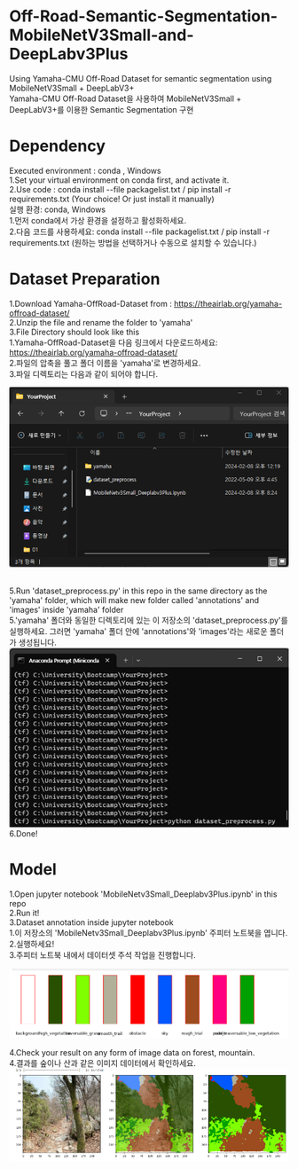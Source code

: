 # Off-Road-Semantic-Segmentation-MobileNetV3Small-and-DeepLabv3Plus
Using Yamaha-CMU Off-Road Dataset for semantic segmentation using MobileNetV3Small + DeepLabV3+
\
Yamaha-CMU Off-Road Dataset을 사용하여 MobileNetV3Small + DeepLabV3+를 이용한 Semantic Segmentation 구현

# Dependency
Executed environment : conda , Windows
\
1.Set your virtual environment on conda first, and activate it.
\
2.Use code : conda install --file packagelist.txt / pip install -r requirements.txt (Your choice! Or just install it manually)
\
실행 환경: conda, Windows
\
1.먼저 conda에서 가상 환경을 설정하고 활성화하세요.
\
2.다음 코드를 사용하세요: conda install --file packagelist.txt / pip install -r requirements.txt (원하는 방법을 선택하거나 수동으로 설치할 수 있습니다.)

# Dataset Preparation 
1.Download Yamaha-OffRoad-Dataset from : https://theairlab.org/yamaha-offroad-dataset/
\
2.Unzip the file and rename the folder to 'yamaha'
\
3.File Directory should look like this
\
1.Yamaha-OffRoad-Dataset을 다음 링크에서 다운로드하세요: https://theairlab.org/yamaha-offroad-dataset/
\
2.파일의 압축을 풀고 폴더 이름을 'yamaha'로 변경하세요.
\
3.파일 디렉토리는 다음과 같이 되어야 합니다.


   
   ![Screenshot of File Directory](https://github.com/BaeSungHyun/Off-Road-Semantic-Segmentation-MobileNetV3Small-and-DeepLabv3Plus/blob/main/images/file_directory.png)

\
5.Run 'dataset_preprocess.py' in this repo in the same directory as the 'yamaha' folder, which will make new folder called 'annotations' and 'images' inside 'yamaha' folder
\
5.'yamaha' 폴더와 동일한 디렉토리에 있는 이 저장소의 'dataset_preprocess.py'를 실행하세요. 그러면 'yamaha' 폴더 안에 'annotations'와 'images'라는 새로운 폴더가 생성됩니다.
\
   ![Command for dataset preprocessing](https://github.com/BaeSungHyun/Off-Road-Semantic-Segmentation-MobileNetV3Small-and-DeepLabv3Plus/blob/main/images/data_preprocess.png)
6.Done!



# Model
1.Open jupyter notebook 'MobileNetv3Small_Deeplabv3Plus.ipynb' in this repo
\
2.Run it!
\
3.Dataset annotation inside jupyter notebook
\
1.이 저장소의 'MobileNetv3Small_Deeplabv3Plus.ipynb' 주피터 노트북을 엽니다.
\
2.실행하세요!
\
3.주피터 노트북 내에서 데이터셋 주석 작업을 진행합니다.



  ![Screenshot of Dataset Mask Annotations](https://github.com/BaeSungHyun/Off-Road-Semantic-Segmentation-MobileNetV3Small-and-DeepLabv3Plus/blob/main/images/dataset_mask_annotations.png)
  
4.Check your result on any form of image data on forest, mountain.
\
4.결과를 숲이나 산과 같은 이미지 데이터에서 확인하세요.
  ![Check your result](https://github.com/BaeSungHyun/Off-Road-Semantic-Segmentation-MobileNetV3Small-and-DeepLabv3Plus/blob/main/images/result_on_first_seen_data.png)


